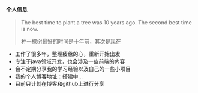 #### 个人信息

> 
> The best time to plant a tree was 10 years ago. The second best time is now.
> 
> 种一棵树最好的时间是十年前，其次是现在

- 工作了很多年，整理疲惫的心，重新开始出发
- 专注于java领域开发，也会涉及一些前端的内容
- 会不定期分享我的学习经验以及自己的一些小项目
- 我的个人博客地址：搭建中...
- 目前只计划在博客和github上进行分享


